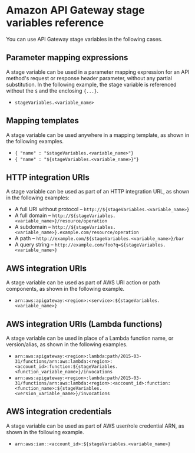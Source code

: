 # Amazon API Gateway stage variables reference<a name="aws-api-gateway-stage-variables-reference"></a>

 You can use API Gateway stage variables in the following cases\. 

## Parameter mapping expressions<a name="stage-variables-in-parameter-mapping-expressions"></a>

A stage variable can be used in a parameter mapping expression for an API method's request or response header parameter, without any partial substitution\. In the following example, the stage variable is referenced without the `$` and the enclosing `{...}`\. 
+ `stageVariables.<variable_name>`

## Mapping templates<a name="stage-variables-in-mapping-templates"></a>

 A stage variable can be used anywhere in a mapping template, as shown in the following examples\. 
+  `{ "name" : "$stageVariables.<variable_name>"}`
+ `{ "name" : "${stageVariables.<variable_name>}"}`

## HTTP integration URIs<a name="stage-variables-in-integration-HTTP-uris"></a>

A stage variable can be used as part of an HTTP integration URL, as shown in the following examples:
+ A full URI without protocol – `http://${stageVariables.<variable_name>}`
+ A full domain – `http://${stageVariables.<variable_name>}/resource/operation`
+ A subdomain – `http://${stageVariables.<variable_name>}.example.com/resource/operation`
+ A path – `http://example.com/${stageVariables.<variable_name>}/bar`
+ A query string – `http://example.com/foo?q=${stageVariables.<variable_name>}` 

## AWS integration URIs<a name="stage-variables-in-integration-aws-uris"></a>

 A stage variable can be used as part of AWS URI action or path components, as shown in the following example\.
+ `arn:aws:apigateway:<region>:<service>:${stageVariables.<variable_name>}`

## AWS integration URIs \(Lambda functions\)<a name="stage-variables-in-integration-lambda-functions"></a>

 A stage variable can be used in place of a Lambda function name, or version/alias, as shown in the following examples\. 
+ `arn:aws:apigateway:<region>:lambda:path/2015-03-31/functions/arn:aws:lambda:<region>:<account_id>:function:${stageVariables.<function_variable_name>}/invocations`
+ `arn:aws:apigateway:<region>:lambda:path/2015-03-31/functions/arn:aws:lambda:<region>:<account_id>:function:<function_name>:${stageVariables.<version_variable_name>}/invocations`

## AWS integration credentials<a name="stage-variables-in-integration-aws-credentials"></a>

 A stage variable can be used as part of AWS user/role credential ARN, as shown in the following example\. 
+  `arn:aws:iam::<account_id>:${stageVariables.<variable_name>}` 